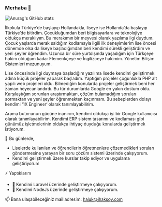 ### Merhaba 👋

![Anurag's GitHub stats](https://github-readme-stats.vercel.app/api?username=aksoyih&show_icons=true&theme=radical)

İlkokula Türkiye’de başlayıp Hollanda’da, liseye ise Hollanda’da başlayıp Türkiye’de bitirdim. Çocukluğumdan beri bilgisayarlara ve teknolojiye oldukça meraklıyım. Bu merakımın bir meyvesi olarak yazılıma ilgi duydum. Çocuk yaşlarda merak saldığım kodlamayla ilgili ilk deneyimlerim lise öncesi dönemde olsa da liseye başladığımdan beri kendimi sürekli geliştirdim ve yeni şeyler öğrendim. Uzunca bir süre yurtdışında yaşadığım için Türkçeye hakim olduğum kadar Flemenkçeye ve İngilizceye hakimim. Yönetim Bilişim Sistemleri mezunuyum. 

Lise öncesinde ilgi duymaya başladığım yazılıma lisede kendimi geliştirmek adına küçük projeler yaparak başladım. Yaptığım projeler çoğunlukla PHP alt yapılı web projeleri oldu. Bilmediğim konularda projeler geliştirmek beni her zaman heyecanlandırdı. Bu tür durumlarda Google en yakın dostum oldu. Karşılaştığım sorunları  araştırmaktan, çözüm bulamadığım soruları sormaktan ve yeni şeyler öğrenmekten kaçınmam. Bu sebeplerden dolayı kendimi ‘1X Engineer‘ olarak tanımlayabilirim.

Arama butonunun gücüne inanırım, kendimi oldukça iyi bir Google kullanıcısı olarak tanımlayabilirim.  Kendimi ERP sistem tasarımı ve kodlaması gibi günümüz işletmelerinin oldukça ihtiyaç duyduğu konularda geliştirmek istiyorum.

🔭 Bu günlerde,
 - Liselerde kullanılan ve öğrencilerin öğretmenlere çözemedikleri soruları göndermesine yarayan bir soru çözüm sistemi üzerinde çalışıyorum.
 - Kendimi geliştirmek üzere kurslar takip ediyor ve uygulama geliştiriyorum
  
 ⚡ Yaptıklarım
 - 🌱 Kendimi Laravel üzerinde geliştirmeye çalışıyorum.
 - 🌱 Kendimi NodeJs üzerinde geliştirmeye çalışıyorum.

📫 Bana ulaşabileceğiniz mail adresim: [haluk@ihaksoy.com](mailto:haluk@ihaksoy.com)

<!--
**aksoyih/aksoyih** is a ✨ _special_ ✨ repository because its `README.md` (this file) appears on your GitHub profile.

Here are some ideas to get you started:

- 🔭 I’m currently working on ...
- 🌱 I’m currently learning ...
- 👯 I’m looking to collaborate on ...
- 🤔 I’m looking for help with ...
- 💬 Ask me about ...
- 📫 How to reach me: ...
- 😄 Pronouns: ...
- ⚡ Fun fact: ...
-->

